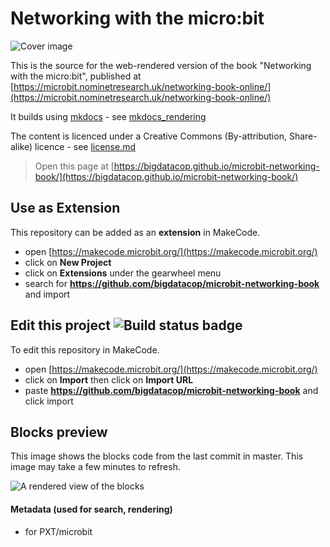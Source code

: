 Networking with the micro:bit
=============================

![Cover image](introduction/cover.png)

This is the source for the web-rendered version of the book "Networking with the micro:bit", published at [https://microbit.nominetresearch.uk/networking-book-online/](https://microbit.nominetresearch.uk/networking-book-online/)

It builds using [mkdocs](https://www.mkdocs.org/) - see [mkdocs_rendering](mkdocs_rendering)

The content is licenced under a Creative Commons (By-attribution, Share-alike) licence - see [license.md](License.txt)




> Open this page at [https://bigdatacop.github.io/microbit-networking-book/](https://bigdatacop.github.io/microbit-networking-book/)

## Use as Extension

This repository can be added as an **extension** in MakeCode.

* open [https://makecode.microbit.org/](https://makecode.microbit.org/)
* click on **New Project**
* click on **Extensions** under the gearwheel menu
* search for **https://github.com/bigdatacop/microbit-networking-book** and import

## Edit this project ![Build status badge](https://github.com/bigdatacop/microbit-networking-book/workflows/MakeCode/badge.svg)

To edit this repository in MakeCode.

* open [https://makecode.microbit.org/](https://makecode.microbit.org/)
* click on **Import** then click on **Import URL**
* paste **https://github.com/bigdatacop/microbit-networking-book** and click import

## Blocks preview

This image shows the blocks code from the last commit in master.
This image may take a few minutes to refresh.

![A rendered view of the blocks](https://github.com/bigdatacop/microbit-networking-book/raw/master/.github/makecode/blocks.png)

#### Metadata (used for search, rendering)

* for PXT/microbit
<script src="https://makecode.com/gh-pages-embed.js"></script><script>makeCodeRender("{{ site.makecode.home_url }}", "{{ site.github.owner_name }}/{{ site.github.repository_name }}");</script>

